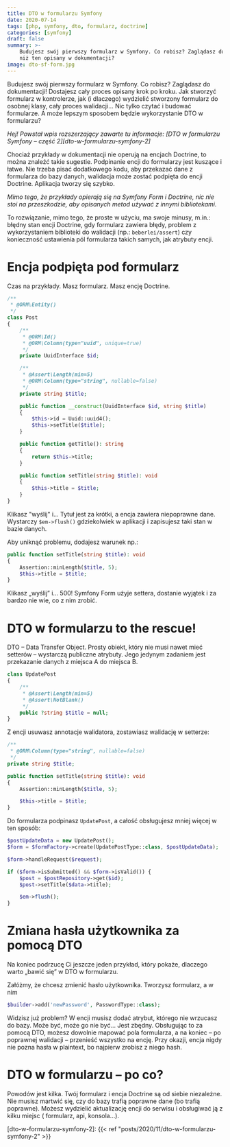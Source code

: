 ```yaml
---
title: DTO w formularzu Symfony
date: 2020-07-14
tags: [php, symfony, dto, formularz, doctrine]
categories: [symfony]
draft: false
summary: >-
    Budujesz swój pierwszy formularz w Symfony. Co robisz? Zaglądasz do dokumentacji! Ale może jest lepszy sposób, 
    niż ten opisany w dokumentacji?
image: dto-sf-form.jpg
---
```


Budujesz swój pierwszy formularz w Symfony. Co robisz? Zaglądasz do dokumentacji! Dostajesz cały proces opisany krok po
kroku. Jak stworzyć formularz w kontrolerze, jak (i dlaczego) wydzielić stworzony formularz do osobnej klasy, cały
proces walidacji… Nic tylko czytać i budować formularze. A może lepszym sposobem będzie wykorzystanie DTO w formularzu?

*Hej! Powstał wpis rozszerzający zawarte tu informacje: [DTO w formularzu Symfony – część 2][dto-w-formularzu-symfony-2]*

Chociaż przykłady w dokumentacji nie operują na encjach Doctrine, to można znaleźć takie sugestie. Podpinanie encji do
formularzy jest kuszące i łatwe. Nie trzeba pisać dodatkowego kodu, aby przekazać dane z formularza do bazy danych,
walidacja może zostać podpięta do encji Doctrine. Aplikacja tworzy się szybko.

*Mimo tego, że przykłady opierają się na Symfony Form i Doctrine, nic nie stoi na przeszkodzie, aby opisanych metod
używać z innymi bibliotekami.*

To rozwiązanie, mimo tego, że proste w użyciu, ma swoje minusy, m.in.: błędny stan encji Doctrine, gdy formularz zawiera
błędy, problem z wykorzystaniem biblioteki do walidacji (np.: `beberlei/assert`) czy konieczność ustawienia pól
formularza takich samych, jak atrybuty encji.

# Encja podpięta pod formularz

Czas na przykłady. Masz formularz. Masz encję Doctrine.

```php
/**
 * @ORM\Entity()
 */
class Post
{
    /**
     * @ORM\Id()
     * @ORM\Column(type="uuid", unique=true)
     */
    private UuidInterface $id;

    /**
     * @Assert\Length(min=5)
     * @ORM\Column(type="string", nullable=false)
     */
    private string $title;

    public function __construct(UuidInterface $id, string $title)
    {
        $this->id = Uuid::uuid4();
        $this->setTitle($title);
    }

    public function getTitle(): string
    {
        return $this->title;
    }

    public function setTitle(string $title): void
    {
        $this->title = $title;
    }
}
```  

Klikasz "wyślij" i... Tytuł jest za krótki, a encja zawiera niepoprawne dane. Wystarczy `$em->flush()` gdziekolwiek w
aplikacji i zapisujesz taki stan w bazie danych.

Aby uniknąć problemu, dodajesz warunek np.:

```php
public function setTitle(string $title): void
{
    Assertion::minLength($title, 5);
    $this->title = $title;
}
```

Klikasz „wyślij” i… 500! Symfony Form użyje settera, dostanie wyjątek i za bardzo nie wie, co z nim zrobić.

# DTO w formularzu to the rescue!

DTO – Data Transfer Object. Prosty obiekt, który nie musi nawet mieć setterów – wystarczą publiczne atrybuty. Jego
jedynym zadaniem jest przekazanie danych z miejsca A do miejsca B.

```php
class UpdatePost
{
    /**
     * @Assert\Length(min=5)
     * @Assert\NotBlank()
     */
    public ?string $title = null;
}
``` 

Z encji usuwasz annotacje walidatora, zostawiasz walidację w setterze:

```php
/**
 * @ORM\Column(type="string", nullable=false)
 */
private string $title;

public function setTitle(string $title): void
{
    Assertion::minLength($title, 5);

    $this->title = $title;
}
```

Do formularza podpinasz `UpdatePost`, a całość obsługujesz mniej więcej w ten sposób:

```php
$postUpdateData = new UpdatePost();
$form = $formFactory->create(UpdatePostType::class, $postUpdateData);

$form->handleRequest($request);

if ($form->isSubmitted() && $form->isValid()) {
    $post = $postRepository->get($id);
    $post->setTitle($data->title);

    $em->flush();
}
```

# Zmiana hasła użytkownika za pomocą DTO

Na koniec podrzucę Ci jeszcze jeden przykład, który pokaże, dlaczego warto „bawić się” w DTO w formularzu.

Załóżmy, że chcesz zmienić hasło użytkownika. Tworzysz formularz, a w nim

```php
$builder->add('newPassword', PasswordType::class);
``` 

Widzisz już problem? W encji musisz dodać atrybut, którego nie wrzucasz do bazy. Może być, może go nie być… Jest zbędny.
Obsługując to za pomocą DTO, możesz dowolnie mapować pola formularza, a na koniec – po poprawnej walidacji – przenieść
wszystko na encję. Przy okazji, encja nigdy nie pozna hasła w plaintext, bo najpierw zrobisz z niego hash.

# DTO w formularzu – po co?

Powodów jest kilka. Twój formularz i encja Doctrine są od siebie niezależne. Nie musisz martwić się, czy do bazy trafią
poprawne dane (bo trafią poprawne). Możesz wydzielić aktualizację encji do serwisu i obsługiwać ją z kilku miejsc (
formularz, api, konsola…).

[dto-w-formularzu-symfony-2]: {{< ref "posts/2020/11/dto-w-formularzu-symfony-2" >}}
